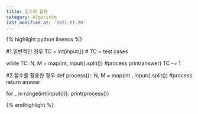 ```yaml
---
title: 함수의 활용
category: Algorithm
last_modified_at: '2021-01-20'
---
```


{% highlight python linenos %}

#1.일반적인 경우
TC = int(input())  # TC = test cases

while TC:
    N, M = map(int, input().split())
    #process
    print(answer)
    TC -= 1
    
#2.함수를 활용한 경우
def process()::
        N, M = map(int , input().split())
        #process
        return answer

for _ in range(int(input())):
    print(process())

{% endhighlight %}
